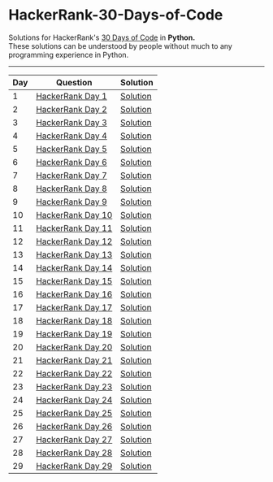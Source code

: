 # HackerRank-30-Days-of-Code  

Solutions for HackerRank's [30 Days of Code](https://www.hackerrank.com/domains/tutorials/30-days-of-code) in **Python.**  
These solutions can be understood by people without much to any programming experience in Python. 

----------------------------------------------------------------------------------------------------------------------------------------

| Day | Question | Solution |
| --- | --- | --- |
| 1 | [HackerRank Day 1](https://www.hackerrank.com/challenges/30-data-types/problem) | [Solution](https://github.com/sverma1012/HackerRank-30-Days-of-Code/blob/main/Day%201:%20Data%20Types.py) |
| 2 | [HackerRank Day 2](https://www.hackerrank.com/challenges/30-operators/problem) | [Solution](https://github.com/sverma1012/HackerRank-30-Days-of-Code/blob/main/Day%202:%20Operators.py) |
| 3 | [HackerRank Day 3](https://www.hackerrank.com/challenges/30-conditional-statements/problem) | [Solution](https://github.com/sverma1012/HackerRank-30-Days-of-Code/blob/main/Day%203:%20Conditional%20Statements.py) |
| 4 | [HackerRank Day 4](https://www.hackerrank.com/challenges/30-class-vs-instance/problem) | [Solution](https://github.com/sverma1012/HackerRank-30-Days-of-Code/blob/main/Day%204:%20Class%20vs%20Instance.py) |
| 5 | [HackerRank Day 5](https://www.hackerrank.com/challenges/30-loops/problem) | [Solution](https://github.com/sverma1012/HackerRank-30-Days-of-Code/blob/main/Day%205:%20Loops.py) |
| 6 | [HackerRank Day 6](https://www.hackerrank.com/challenges/30-review-loop/problem) | [Solution](https://github.com/sverma1012/HackerRank-30-Days-of-Code/blob/main/Day%206:%20Review.py) |
| 7 | [HackerRank Day 7](https://www.hackerrank.com/challenges/30-arrays/problem) | [Solution](https://github.com/sverma1012/HackerRank-30-Days-of-Code/blob/main/Day%207:%20Arrays.py) |
| 8 | [HackerRank Day 8](https://www.hackerrank.com/challenges/30-dictionaries-and-maps/problem) | [Solution](https://github.com/sverma1012/HackerRank-30-Days-of-Code/blob/main/Day%208:%20Dictionaries%20and%20Maps.py) |
| 9 | [HackerRank Day 9](https://www.hackerrank.com/challenges/30-recursion/problem) | [Solution](https://github.com/sverma1012/HackerRank-30-Days-of-Code/blob/main/Day%209:%20Recursion.py) |
| 10 | [HackerRank Day 10](https://www.hackerrank.com/challenges/30-binary-numbers/problem) | [Solution](https://github.com/sverma1012/HackerRank-30-Days-of-Code/blob/main/Day%2010:%20Binary%20Numbers.py) |
| 11 | [HackerRank Day 11](https://www.hackerrank.com/challenges/30-2d-arrays/problem) | [Solution](https://github.com/sverma1012/HackerRank-30-Days-of-Code/blob/main/Day%2011:%202D%20Arrays.py) |
| 12 | [HackerRank Day 12](https://www.hackerrank.com/challenges/30-inheritance/problem) | [Solution](https://github.com/sverma1012/HackerRank-30-Days-of-Code/blob/main/Day%2012:%20Inheritance.py) |
| 13 | [HackerRank Day 13](https://www.hackerrank.com/challenges/30-abstract-classes/problem) | [Solution]() |
| 14 | [HackerRank Day 14](https://www.hackerrank.com/challenges/30-scope/problem) | [Solution]() |
| 15 | [HackerRank Day 15](https://www.hackerrank.com/challenges/30-linked-list/problem) | [Solution]() |
| 16 | [HackerRank Day 16](https://www.hackerrank.com/challenges/30-exceptions-string-to-integer/problem) | [Solution]() |
| 17 | [HackerRank Day 17](https://www.hackerrank.com/challenges/30-class-vs-instance/problem) | [Solution]() |
| 18 | [HackerRank Day 18](https://www.hackerrank.com/challenges/30-queues-stacks/problem) | [Solution]() |
| 19 | [HackerRank Day 19](https://www.hackerrank.com/challenges/30-interfaces/problem) | [Solution]() |
| 20 | [HackerRank Day 20](https://www.hackerrank.com/challenges/30-sorting/problem) | [Solution]() |
| 21 | [HackerRank Day 21](https://www.hackerrank.com/challenges/30-generics/problem) | [Solution]() |
| 22 | [HackerRank Day 22](https://www.hackerrank.com/challenges/30-binary-search-trees/problem) | [Solution]() |
| 23 | [HackerRank Day 23](https://www.hackerrank.com/challenges/30-binary-trees/problem) | [Solution]() |
| 24 | [HackerRank Day 24](https://www.hackerrank.com/challenges/30-linked-list-deletion/problem) | [Solution]() |
| 25 | [HackerRank Day 25](https://www.hackerrank.com/challenges/30-running-time-and-complexity/problem) | [Solution]() |
| 26 | [HackerRank Day 26](https://www.hackerrank.com/challenges/30-nested-logic/problem) | [Solution]() |
| 27 | [HackerRank Day 27](https://www.hackerrank.com/challenges/30-testing/problem) | [Solution]() |
| 28 | [HackerRank Day 28](https://www.hackerrank.com/challenges/30-regex-patterns/problem) | [Solution]() |
| 29 | [HackerRank Day 29](https://www.hackerrank.com/challenges/30-bitwise-and/problem) | [Solution]() |

